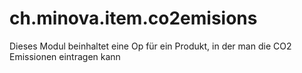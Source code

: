 # ch.minova.item.co2emisions
Dieses Modul beinhaltet eine Op für ein Produkt, in der man die CO2 Emissionen eintragen kann
